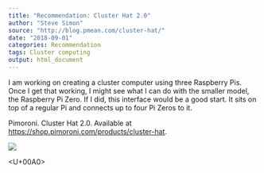 ```yaml
---
title: "Recommendation: Cluster Hat 2.0"
author: "Steve Simon"
source: "http://blog.pmean.com/cluster-hat/"
date: "2018-09-01"
categories: Recommendation
tags: Cluster computing
output: html_document
---
```


I am working on creating a cluster computer using three Raspberry Pis.
Once I get that working, I might see what I can do with the smaller
model, the Raspberry Pi Zero. If I did, this interface would be a good
start. It sits on top of a regular Pi and connects up to four Pi Zeros
to it.

<!---More--->

Pimoroni. Cluster Hat 2.0. Available at
<https://shop.pimoroni.com/products/cluster-hat>.

![](http://www.pmean.com/images/images/18/cluster-hat01.png)



<U+00A0>


